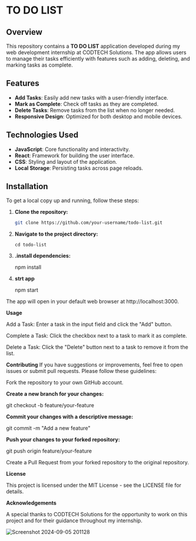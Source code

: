 # TO DO LIST

## Overview

This repository contains a **TO DO LIST** application developed during my web development internship at CODTECH Solutions. The app allows users to manage their tasks efficiently with features such as adding, deleting, and marking tasks as complete.

## Features

- **Add Tasks**: Easily add new tasks with a user-friendly interface.
- **Mark as Complete**: Check off tasks as they are completed.
- **Delete Tasks**: Remove tasks from the list when no longer needed.
- **Responsive Design**: Optimized for both desktop and mobile devices.

## Technologies Used

- **JavaScript**: Core functionality and interactivity.
- **React**: Framework for building the user interface.
- **CSS**: Styling and layout of the application.
- **Local Storage**: Persisting tasks across page reloads.

## Installation


To get a local copy up and running, follow these steps:

1. **Clone the repository:**

   ```bash
   git clone https://github.com/your-username/todo-list.git
2. **Navigate to the project directory:**

       cd todo-list
  3. **.install dependencies:**
   
       npm install
4. **strt app**

     npm start
   
The app will open in your default web browser at http://localhost:3000.

**Usage**

Add a Task: Enter a task in the input field and click the "Add" button.

Complete a Task: Click the checkbox next to a task to mark it as complete.

Delete a Task: Click the "Delete" button next to a task to remove it from the list.


**Contributing**
If you have suggestions or improvements, feel free to open issues or submit pull requests. Please follow these guidelines:

Fork the repository to your own GitHub account.

**Create a new branch for your changes:**

git checkout -b feature/your-feature

**Commit your changes with a descriptive message:**

git commit -m "Add a new feature"

**Push your changes to your forked repository:**

git push origin feature/your-feature

Create a Pull Request from your forked repository to the original repository.


**License**

This project is licensed under the MIT License - see the LICENSE file for details.

**Acknowledgements**

A special thanks to CODTECH Solutions for the opportunity to work on this project and for their guidance throughout my internship.

![Screenshot 2024-09-05 201128](https://github.com/user-attachments/assets/ba3a8989-944c-4dea-8aab-9e1a7a0461de)
